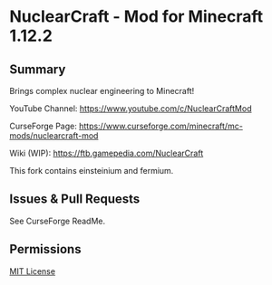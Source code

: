 NuclearCraft - Mod for Minecraft 1.12.2
=======================================


Summary
-------

Brings complex nuclear engineering to Minecraft!

YouTube Channel: https://www.youtube.com/c/NuclearCraftMod

CurseForge Page: https://www.curseforge.com/minecraft/mc-mods/nuclearcraft-mod

Wiki (WIP): https://ftb.gamepedia.com/NuclearCraft

This fork contains einsteinium and fermium.


Issues & Pull Requests
----------------------

See CurseForge ReadMe.


Permissions
-----------

[MIT License](https://github.com/turbodiesel4598/NuclearCraft/blob/master/LICENSE.md)
